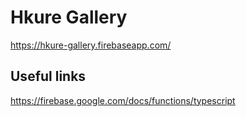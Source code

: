 # Hkure Gallery

https://hkure-gallery.firebaseapp.com/

## Useful links

https://firebase.google.com/docs/functions/typescript
